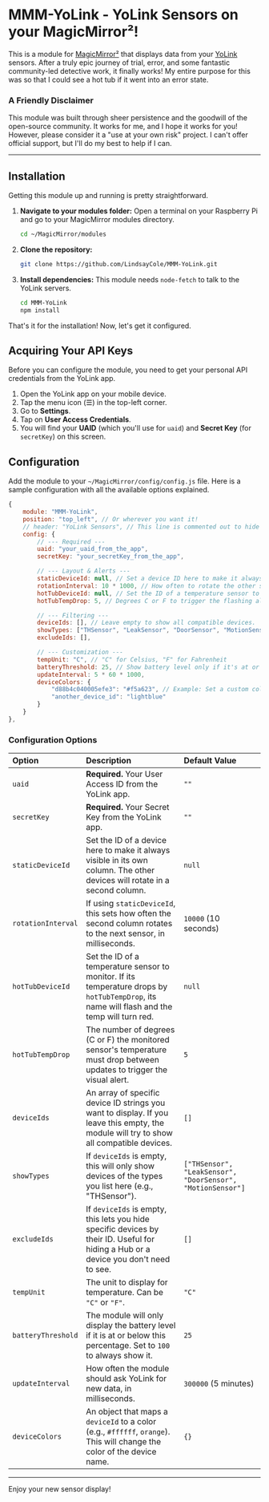 # MMM-YoLink - YoLink Sensors on your MagicMirror²!

This is a module for [MagicMirror²](https://magicmirror.builders/) that displays data from your [YoLink](https://www.yosmart.com/) sensors. After a truly epic journey of trial, error, and some fantastic community-led detective work, it finally works! My entire purpose for this was so that I could see a hot tub if it went into an error state.

### A Friendly Disclaimer

This module was built through sheer persistence and the goodwill of the open-source community. It works for me, and I hope it works for you! However, please consider it a "use at your own risk" project. I can't offer official support, but I'll do my best to help if I can.

---

## Installation

Getting this module up and running is pretty straightforward.

1.  **Navigate to your modules folder:**
    Open a terminal on your Raspberry Pi and go to your MagicMirror modules directory.
    ```bash
    cd ~/MagicMirror/modules
    ```

2.  **Clone the repository:**
    ```bash
    git clone https://github.com/LindsayCole/MMM-YoLink.git
    ```

3.  **Install dependencies:**
    This module needs `node-fetch` to talk to the YoLink servers.
    ```bash
    cd MMM-YoLink
    npm install
    ```

That's it for the installation! Now, let's get it configured.

## Acquiring Your API Keys

Before you can configure the module, you need to get your personal API credentials from the YoLink app.

1.  Open the YoLink app on your mobile device.
2.  Tap the menu icon (☰) in the top-left corner.
3.  Go to **Settings**.
4.  Tap on **User Access Credentials**.
5.  You will find your **UAID** (which you'll use for `uaid`) and **Secret Key** (for `secretKey`) on this screen.

## Configuration

Add the module to your `~/MagicMirror/config/config.js` file. Here is a sample configuration with all the available options explained.

```javascript
{
    module: "MMM-YoLink",
    position: "top_left", // Or wherever you want it!
    // header: "YoLink Sensors", // This line is commented out to hide the header
    config: {
        // --- Required ---
        uaid: "your_uaid_from_the_app",
        secretKey: "your_secretKey_from_the_app",

        // --- Layout & Alerts ---
        staticDeviceId: null, // Set a device ID here to make it always visible on the left.
        rotationInterval: 10 * 1000, // How often to rotate the other sensors (in ms).
        hotTubDeviceId: null, // Set the ID of a temperature sensor to monitor for alerts.
        hotTubTempDrop: 5, // Degrees C or F to trigger the flashing alert.

        // --- Filtering ---
        deviceIds: [], // Leave empty to show all compatible devices.
        showTypes: ["THSensor", "LeakSensor", "DoorSensor", "MotionSensor"],
        excludeIds: [],

        // --- Customization ---
        tempUnit: "C", // "C" for Celsius, "F" for Fahrenheit
        batteryThreshold: 25, // Show battery level only if it's at or below this percentage.
        updateInterval: 5 * 60 * 1000,
        deviceColors: {
            "d88b4c040005efe3": "#f5a623", // Example: Set a custom color for a specific device
            "another_device_id": "lightblue"
        }
    }
},
```

### Configuration Options

| Option             | Description                                                                                                                              | Default Value                                                |
| :----------------- | :--------------------------------------------------------------------------------------------------------------------------------------- | :----------------------------------------------------------- |
| `uaid`             | **Required.** Your User Access ID from the YoLink app.                                                                                   | `""`                                                         |
| `secretKey`        | **Required.** Your Secret Key from the YoLink app.                                                                                       | `""`                                                         |
| `staticDeviceId`   | Set the ID of a device here to make it always visible in its own column. The other devices will rotate in a second column.                | `null`                                                       |
| `rotationInterval` | If using `staticDeviceId`, this sets how often the second column rotates to the next sensor, in milliseconds.                          | `10000` (10 seconds)                                         |
| `hotTubDeviceId`   | Set the ID of a temperature sensor to monitor. If its temperature drops by `hotTubTempDrop`, its name will flash and the temp will turn red. | `null`                                                       |
| `hotTubTempDrop`   | The number of degrees (C or F) the monitored sensor's temperature must drop between updates to trigger the visual alert.                   | `5`                                                          |
| `deviceIds`        | An array of specific device ID strings you want to display. If you leave this empty, the module will try to show all compatible devices. | `[]`                                                         |
| `showTypes`        | If `deviceIds` is empty, this will only show devices of the types you list here (e.g., "THSensor").                                        | `["THSensor", "LeakSensor", "DoorSensor", "MotionSensor"]`   |
| `excludeIds`       | If `deviceIds` is empty, this lets you hide specific devices by their ID. Useful for hiding a Hub or a device you don't need to see.       | `[]`                                                         |
| `tempUnit`         | The unit to display for temperature. Can be `"C"` or `"F"`.                                                                              | `"C"`                                                        |
| `batteryThreshold` | The module will only display the battery level if it is at or below this percentage. Set to `100` to always show it.                      | `25`                                                         |
| `updateInterval`   | How often the module should ask YoLink for new data, in milliseconds.                                                                    | `300000` (5 minutes)                                         |
| `deviceColors`     | An object that maps a `deviceId` to a color (e.g., `#ffffff`, `orange`). This will change the color of the device name.                   | `{}`                                                         |

---

Enjoy your new sensor display!
